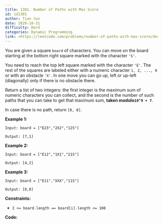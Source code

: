 ```yaml
---
title: 1301. Number of Paths with Max Score
id: id1301
author: Tian Jun
date: 2020-10-31
difficulty: Hard
categories: Dynamic Programming
link: <https://leetcode.com/problems/number-of-paths-with-max-score/description/>
---
```


You are given a square `board` of characters. You can move on the board
starting at the bottom right square marked with the character `'S'`.

You need to reach the top left square marked with the character `'E'`. The
rest of the squares are labeled either with a numeric character `1, 2, ..., 9`
or with an obstacle `'X'`. In one move you can go up, left or up-left
(diagonally) only if there is no obstacle there.

Return a list of two integers: the first integer is the maximum sum of numeric
characters you can collect, and the second is the number of such paths that
you can take to get that maximum sum, **taken modulo`10^9 + 7`**.

In case there is no path, return `[0, 0]`.



**Example 1:**
            
	Input: board = ["E23","2X2","12S"]    
	Output: [7,1]    

**Example 2:**
            
	Input: board = ["E12","1X1","21S"]    
	Output: [4,2]    

**Example 3:**
            
	Input: board = ["E11","XXX","11S"]    
	Output: [0,0]    



**Constraints:**

  * `2 <= board.length == board[i].length <= 100`


**Code:**
